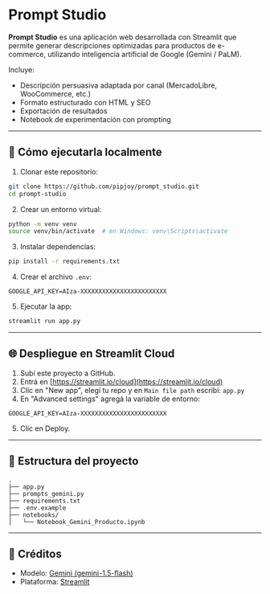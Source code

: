 # Prompt Studio

**Prompt Studio** es una aplicación web desarrollada con Streamlit que permite generar descripciones optimizadas para productos de e-commerce, utilizando inteligencia artificial de Google (Gemini / PaLM).

Incluye:
- Descripción persuasiva adaptada por canal (MercadoLibre, WooCommerce, etc.)
- Formato estructurado con HTML y SEO
- Exportación de resultados
- Notebook de experimentación con prompting

---

## 🚀 Cómo ejecutarla localmente

1. Clonar este repositorio:
```bash
git clone https://github.com/pipjoy/prompt_studio.git
cd prompt-studio
```

2. Crear un entorno virtual:
```bash
python -m venv venv
source venv/bin/activate  # en Windows: venv\Scripts\activate
```

3. Instalar dependencias:
```bash
pip install -r requirements.txt
```

4. Crear el archivo `.env`:
```
GOOGLE_API_KEY=AIza-XXXXXXXXXXXXXXXXXXXXXXXX
```

5. Ejecutar la app:
```bash
streamlit run app.py
```

---

## 🌐 Despliegue en Streamlit Cloud

1. Subí este proyecto a GitHub.
2. Entrá en [https://streamlit.io/cloud](https://streamlit.io/cloud)
3. Clic en "New app", elegí tu repo y en `Main file path` escribí: `app.py`
4. En "Advanced settings" agregá la variable de entorno:

```
GOOGLE_API_KEY=AIza-XXXXXXXXXXXXXXXXXXXXXXXX
```

5. Clic en Deploy.

---

## 📁 Estructura del proyecto

```
.
├── app.py
├── prompts_gemini.py
├── requirements.txt
├── .env.example
├── notebooks/
│   └── Notebook_Gemini_Producto.ipynb
```

---

## 🧠 Créditos

- Modelo: [Gemini (gemini-1.5-flash)](https://makersuite.google.com)
- Plataforma: [Streamlit](https://streamlit.io)
